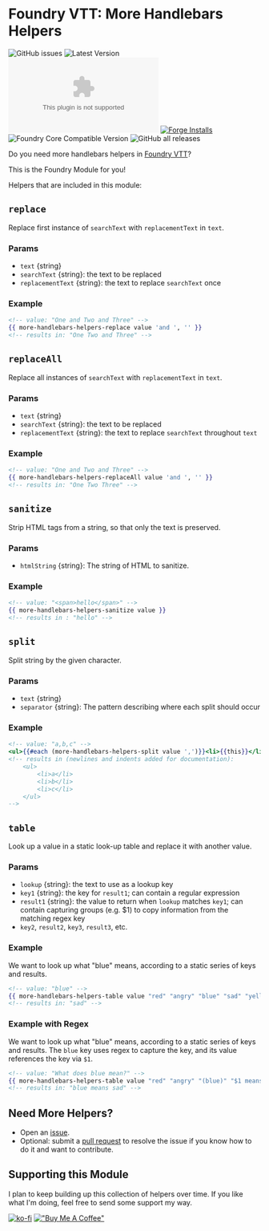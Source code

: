 # Foundry VTT: More Handlebars Helpers

![GitHub issues](https://img.shields.io/github/issues/kgar/foundry-vtt-more-handlebars-helpers?style=for-the-badge)
![Latest Version](https://img.shields.io/badge/dynamic/json.svg?url=https%3A%2F%2Fgithub.com%2Fkgar%2Ffoundry-vtt-more-handlebars-helpers%2Freleases%2Flatest%2Fdownload%2Fmodule.json&label=Latest%20Release&prefix=v&query=$.version&colorB=red&style=for-the-badge) ![Latest Release Download Count](https://img.shields.io/github/downloads/kgar/foundry-vtt-more-handlebars-helpers/latest/module.zip?color=2b82fc&label=Latest+Release+Download+Count&style=for-the-badge) [![Forge Installs](https://img.shields.io/badge/dynamic/json?label=Forge%20Installs&query=package.installs&suffix=%25&url=https%3A%2F%2Fforge-vtt.com%2Fapi%2Fbazaar%2Fpackage%2Ffoundry-vtt-more-handlebars-helpers&colorB=006400&style=for-the-badge)](https://forge-vtt.com/bazaar#package=foundry-vtt-more-handlebars-helpers) ![Foundry Core Compatible Version](https://img.shields.io/badge/dynamic/json.svg?url=https%3A%2F%2Fgithub.com%2Fkgar%2Ffoundry-vtt-more-handlebars-helpers%2Freleases%2Flatest%2Fdownload%2Fmodule.json&label=Foundry%20Version&query=$.compatibility.verified&colorB=orange&style=for-the-badge) ![GitHub all releases](https://img.shields.io/github/downloads/kgar/foundry-vtt-more-handlebars-helpers/total?style=for-the-badge)

Do you need more handlebars helpers in [Foundry VTT](https://foundryvtt.com/)?

This is the Foundry Module for you!

Helpers that are included in this module:

## `replace`

Replace first instance of `searchText` with `replacementText` in `text`.

### Params

- `text` {string}
- `searchText` {string}: the text to be replaced
- `replacementText` {string}: the text to replace `searchText` once

### Example

```handlebars
<!-- value: "One and Two and Three" -->
{{ more-handlebars-helpers-replace value 'and ', '' }}
<!-- results in: "One Two and Three" -->
```

## `replaceAll`

Replace all instances of `searchText` with `replacementText` in `text`.

### Params

- `text` {string}
- `searchText` {string}: the text to be replaced
- `replacementText` {string}: the text to replace `searchText` throughout `text`

### Example

```handlebars
<!-- value: "One and Two and Three" -->
{{ more-handlebars-helpers-replaceAll value 'and ', '' }}
<!-- results in: "One Two Three" -->
```

## `sanitize`

Strip HTML tags from a string, so that only the text is preserved.

### Params

- `htmlString` {string}: The string of HTML to sanitize.

### Example

```handlebars
<!-- value: "<span>hello</span>" -->
{{ more-handlebars-helpers-sanitize value }}
<!-- results in : "hello" -->
```

## `split`

Split string by the given character.

### Params

- `text` {string}
- `separator` {string}: The pattern describing where each split should occur

### Example

```handlebars
<!-- value: "a,b,c" -->
<ul>{{#each (more-handlebars-helpers-split value ',')}}<li>{{this}}</li>{{/each}}</ul>
<!-- results in (newlines and indents added for documentation): 
    <ul>
        <li>a</li>
        <li>b</li>
        <li>c</li>
    </ul> 
-->
```

## `table`

Look up a value in a static look-up table and replace it with another value.

### Params

- `lookup` {string}: the text to use as a lookup key
- `key1` {string}: the key for `result1`; can contain a regular expression
- `result1` {string}: the value to return when `lookup` matches `key1`; can contain capturing groups (e.g. $1) to copy information from the matching regex key
- `key2`, `result2`, `key3`, `result3`, etc.

### Example

We want to look up what "blue" means, according to a static series of keys and results.

```handlebars
<!-- value: "blue" -->
{{ more-handlebars-helpers-table value "red" "angry" "blue" "sad" "yellow" "envious" "green" "happy" }}
<!-- results in: "sad" -->
```

### Example with Regex

We want to look up what "blue" means, according to a static series of keys and results. The `blue` key uses regex to capture the key, and its value references the key via `$1`.

```handlebars
<!-- value: "What does blue mean?" -->
{{ more-handlebars-helpers-table value "red" "angry" "(blue)" "$1 means sad" "yellow" "envious" "green" "happy" }}
<!-- results in: "blue means sad" -->
```

## Need More Helpers?

- Open an [issue](https://github.com/kgar/foundry-vtt-more-handlebars-helpers/issues/new).
- Optional: submit a [pull request](https://github.com/kgar/foundry-vtt-more-handlebars-helpers/compare) to resolve the issue if you know how to do it and want to contribute.

## Supporting this Module

I plan to keep building up this collection of helpers over time. If you like what I'm doing, feel free to send some support my way.

[![ko-fi](https://ko-fi.com/img/githubbutton_sm.svg)](ko-fi.com/iamkgar) [!["Buy Me A Coffee"](https://www.buymeacoffee.com/assets/img/custom_images/orange_img.png)](https://www.buymeacoffee.com/kgar)
